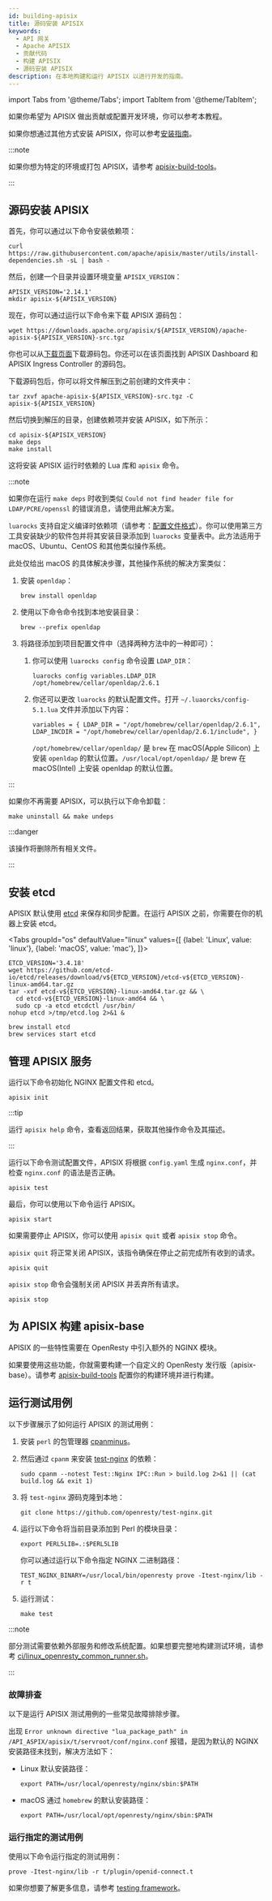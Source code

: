 ```yaml
---
id: building-apisix
title: 源码安装 APISIX
keywords:
  - API 网关
  - Apache APISIX
  - 贡献代码
  - 构建 APISIX
  - 源码安装 APISIX
description: 在本地构建和运行 APISIX 以进行开发的指南。
---
```


<!--
#
# Licensed to the Apache Software Foundation (ASF) under one or more
# contributor license agreements.  See the NOTICE file distributed with
# this work for additional information regarding copyright ownership.
# The ASF licenses this file to You under the Apache License, Version 2.0
# (the "License"); you may not use this file except in compliance with
# the License.  You may obtain a copy of the License at
#
#     http://www.apache.org/licenses/LICENSE-2.0
#
# Unless required by applicable law or agreed to in writing, software
# distributed under the License is distributed on an "AS IS" BASIS,
# WITHOUT WARRANTIES OR CONDITIONS OF ANY KIND, either express or implied.
# See the License for the specific language governing permissions and
# limitations under the License.
#
-->

import Tabs from '@theme/Tabs';
import TabItem from '@theme/TabItem';

如果你希望为 APISIX 做出贡献或配置开发环境，你可以参考本教程。

如果你想通过其他方式安装 APISIX，你可以参考[安装指南](./installation-guide.md)。

:::note

如果你想为特定的环境或打包 APISIX，请参考 [apisix-build-tools](https://github.com/api7/apisix-build-tools)。

:::

## 源码安装 APISIX

首先，你可以通过以下命令安装依赖项：

```shell
curl https://raw.githubusercontent.com/apache/apisix/master/utils/install-dependencies.sh -sL | bash -
```

然后，创建一个目录并设置环境变量 `APISIX_VERSION`：

```shell
APISIX_VERSION='2.14.1'
mkdir apisix-${APISIX_VERSION}
```

现在，你可以通过运行以下命令来下载 APISIX 源码包：

```shell
wget https://downloads.apache.org/apisix/${APISIX_VERSION}/apache-apisix-${APISIX_VERSION}-src.tgz
```

你也可以从[下载页面](https://apisix.apache.org/downloads/)下载源码包。你还可以在该页面找到 APISIX Dashboard 和 APISIX Ingress Controller 的源码包。

下载源码包后，你可以将文件解压到之前创建的文件夹中：

```shell
tar zxvf apache-apisix-${APISIX_VERSION}-src.tgz -C apisix-${APISIX_VERSION}
```

然后切换到解压的目录，创建依赖项并安装 APISIX，如下所示：

```shell
cd apisix-${APISIX_VERSION}
make deps
make install
```

这将安装 APISIX 运行时依赖的 Lua 库和 `apisix` 命令。

:::note

如果你在运行 `make deps` 时收到类似 `Could not find header file for LDAP/PCRE/openssl` 的错误消息，请使用此解决方案。

`luarocks` 支持自定义编译时依赖项（请参考：[配置文件格式](https://github.com/luarocks/luarocks/wiki/Config-file-format)）。你可以使用第三方工具安装缺少的软件包并将其安装目录添加到 `luarocks` 变量表中。此方法适用于 macOS、Ubuntu、CentOS 和其他类似操作系统。

此处仅给出 macOS 的具体解决步骤，其他操作系统的解决方案类似：

1. 安装 `openldap`：

   ```shell
   brew install openldap
   ```

2. 使用以下命令命令找到本地安装目录：

   ```shell
   brew --prefix openldap
   ```

3. 将路径添加到项目配置文件中（选择两种方法中的一种即可）：
   1. 你可以使用 `luarocks config` 命令设置 `LDAP_DIR`：

      ```shell
      luarocks config variables.LDAP_DIR /opt/homebrew/cellar/openldap/2.6.1
      ```

   2. 你还可以更改 `luarocks` 的默认配置文件。打开 `~/.luaorcks/config-5.1.lua` 文件并添加以下内容：

      ```shell
      variables = { LDAP_DIR = "/opt/homebrew/cellar/openldap/2.6.1", LDAP_INCDIR = "/opt/homebrew/cellar/openldap/2.6.1/include", }
      ```

      `/opt/homebrew/cellar/openldap/` 是 `brew` 在 macOS(Apple Silicon) 上安装 `openldap` 的默认位置。`/usr/local/opt/openldap/` 是 brew 在 macOS(Intel) 上安装 openldap 的默认位置。

:::

如果你不再需要 APISIX，可以执行以下命令卸载：

```shell
make uninstall && make undeps
```

:::danger

该操作将删除所有相关文件。

:::

## 安装 etcd

APISIX 默认使用 [etcd](https://github.com/etcd-io/etcd) 来保存和同步配置。在运行 APISIX 之前，你需要在你的机器上安装 etcd。

<Tabs
  groupId="os"
  defaultValue="linux"
  values={[
    {label: 'Linux', value: 'linux'},
    {label: 'macOS', value: 'mac'},
  ]}>
<TabItem value="linux">

```shell
ETCD_VERSION='3.4.18'
wget https://github.com/etcd-io/etcd/releases/download/v${ETCD_VERSION}/etcd-v${ETCD_VERSION}-linux-amd64.tar.gz
tar -xvf etcd-v${ETCD_VERSION}-linux-amd64.tar.gz && \
  cd etcd-v${ETCD_VERSION}-linux-amd64 && \
  sudo cp -a etcd etcdctl /usr/bin/
nohup etcd >/tmp/etcd.log 2>&1 &
```

</TabItem>

<TabItem value="mac">

```shell
brew install etcd
brew services start etcd
```

</TabItem>
</Tabs>

## 管理 APISIX 服务

运行以下命令初始化 NGINX 配置文件和 etcd。

```shell
apisix init
```

:::tip

运行 `apisix help` 命令，查看返回结果，获取其他操作命令及其描述。

:::

运行以下命令测试配置文件，APISIX 将根据 `config.yaml` 生成 `nginx.conf`，并检查 `nginx.conf` 的语法是否正确。

```shell
apisix test
```

最后，你可以使用以下命令运行 APISIX。

```shell
apisix start
```

如果需要停止 APISIX，你可以使用 `apisix quit` 或者 `apisix stop` 命令。

`apisix quit` 将正常关闭 APISIX，该指令确保在停止之前完成所有收到的请求。

```shell
apisix quit
```

`apisix stop` 命令会强制关闭 APISIX 并丢弃所有请求。

```shell
apisix stop
```

## 为 APISIX 构建 apisix-base

APISIX 的一些特性需要在 OpenResty 中引入额外的 NGINX 模块。

如果要使用这些功能，你就需要构建一个自定义的 OpenResty 发行版（apisix-base）。请参考 [apisix-build-tools](https://github.com/api7/apisix-build-tools) 配置你的构建环境并进行构建。

## 运行测试用例

以下步骤展示了如何运行 APISIX 的测试用例：

1. 安装 `perl` 的包管理器 [cpanminus](https://metacpan.org/pod/App::cpanminus#INSTALLATION)。
2. 然后通过 `cpanm` 来安装 [test-nginx](https://github.com/openresty/test-nginx) 的依赖：

   ```shell
   sudo cpanm --notest Test::Nginx IPC::Run > build.log 2>&1 || (cat build.log && exit 1)
   ```

3. 将 `test-nginx` 源码克隆到本地：

   ```shell
   git clone https://github.com/openresty/test-nginx.git
   ```

4. 运行以下命令将当前目录添加到 Perl 的模块目录：

   ```shell
   export PERL5LIB=.:$PERL5LIB
   ```

   你可以通过运行以下命令指定 NGINX 二进制路径：

   ```shell
   TEST_NGINX_BINARY=/usr/local/bin/openresty prove -Itest-nginx/lib -r t
   ```

5. 运行测试：

   ```shell
   make test
   ```

:::note

部分测试需要依赖外部服务和修改系统配置。如果想要完整地构建测试环境，请参考 [ci/linux_openresty_common_runner.sh](https://github.com/apache/apisix/blob/master/ci/linux_openresty_common_runner.sh)。

:::

### 故障排查

以下是运行 APISIX 测试用例的一些常见故障排除步骤。

出现 `Error unknown directive "lua_package_path" in /API_ASPIX/apisix/t/servroot/conf/nginx.conf` 报错，是因为默认的 NGINX 安装路径未找到，解决方法如下：

- Linux 默认安装路径：

  ```shell
  export PATH=/usr/local/openresty/nginx/sbin:$PATH
  ```

- macOS 通过 `homebrew` 的默认安装路径：

  ```shell
  export PATH=/usr/local/opt/openresty/nginx/sbin:$PATH
  ```

### 运行指定的测试用例

使用以下命令运行指定的测试用例：

```shell
prove -Itest-nginx/lib -r t/plugin/openid-connect.t
```

如果你想要了解更多信息，请参考 [testing framework](https://github.com/apache/apisix/blob/master/docs/en/latest/internal/testing-framework.md)。
